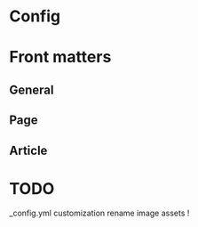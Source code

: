 # Config


# Front matters

## General



## Page

## Article


# TODO

_config.yml customization
rename image assets !
